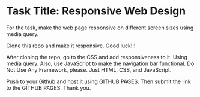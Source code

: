 # Task Title: Responsive Web Design

For the task, make the web page responsive on different screen sizes using media query.

Clone this repo and make it responsive. Good luck!!!

After cloning the repo, go to the CSS and add responsiveness to it. Using media query.  Also, use JavaScript to make the navigation bar functional. Do Not Use Any Framework, please. Just HTML, CSS, and JavaScript.

Push to your Github and host it using GITHUB PAGES. Then submit the link to the GITHUB PAGES. Thank you.

